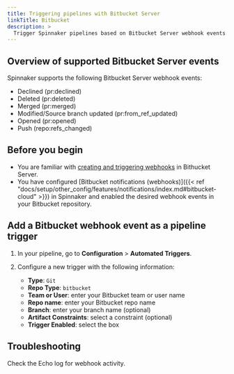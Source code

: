 ```yaml
---
title: Triggering pipelines with Bitbucket Server
linkTitle: Bitbucket
description: >
  Trigger Spinnaker pipelines based on Bitbucket Server webhook events.
---
```


## Overview of supported Bitbucket Server events

Spinnaker supports the following Bitbucket Server webhook events:

* Declined (pr:declined)
* Deleted (pr:deleted)
* Merged (pr:merged)
* Modified/Source branch updated (pr:from_ref_updated)
* Opened (pr:opened)
* Push (repo:refs_changed)


## Before you begin

* You are familiar with [creating and triggering webhooks](https://confluence.atlassian.com/bitbucketserver/manage-webhooks-938025878.html) in Bithucket Server.
* You have configured [Bitbucket notifications (webhooks)]({{< ref "docs/setup/other_config/features/notifications/index.md#bitbucket-cloud" >}}) in Spinnaker and enabled the desired webhook events in your Bitbucket repository.

## Add a Bitbucket webhook event as a pipeline trigger

1. In your pipeline, go to **Configuration** > **Automated Triggers**.
1. Configure a new trigger with the following information:

   * **Type**: `Git`
   * **Repo Type**: `bitbucket`
   * **Team or User**: enter your Bitbucket team or user name
   * **Repo name**: enter your Bitbucket repo name
   * **Branch**: enter your branch name (optional)
   * **Artifact Constraints**: select a constraint (optional)
   * **Trigger Enabled**: select the box

## Troubleshooting

Check the Echo log for webhook activity.
